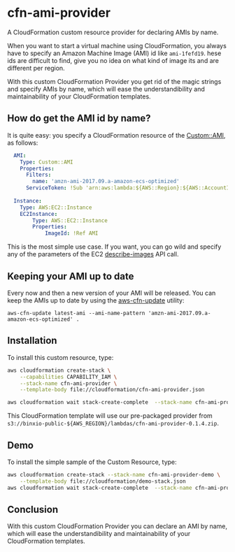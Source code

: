 # cfn-ami-provider
A CloudFormation custom resource provider for declaring AMIs by name.

When you want to start a virtual machine using CloudFormation, you always have to specify 
an Amazon Machine Image (AMI) id like `ami-1fefd19`.  hese ids are difficult to find, give you 
no idea on what kind of image its and are different per region. 

With this custom CloudFormation Provider you get rid of the magic strings and specify AMIs by name, 
which will ease the understandibility and maintainability of your CloudFormation templates.


## How do get the AMI id by name?
It is quite easy: you specify a CloudFormation resource of the [Custom::AMI](docs/Custom%3A%3AMI.md), as follows:

```yaml
  AMI:
    Type: Custom::AMI
    Properties:
      Filters:
        name: 'amzn-ami-2017.09.a-amazon-ecs-optimized'
      ServiceToken: !Sub 'arn:aws:lambda:${AWS::Region}:${AWS::AccountId}:function:binxio-cfn-ami-provider'
      
  Instance:
    Type: AWS:EC2::Instance
    EC2Instance:
        Type: AWS::EC2::Instance
        Properties:
            ImageId: !Ref AMI
```

This is the most simple use case. If you want, you can go wild and specify any of the parameters of the EC2 [describe-images](https://docs.aws.amazon.com/cli/latest/reference/ec2/describe-images.html) API call.

## Keeping your AMI up to date
Every now and then a new version of your AMI will be released. You can keep the AMIs up to date by using
the [aws-cfn-update](https://github.com/binxio/aws-cfn-update) utility:

```
aws-cfn-update latest-ami --ami-name-pattern 'amzn-ami-2017.09.a-amazon-ecs-optimized' .
```


## Installation
To install this custom resource, type:

```sh
aws cloudformation create-stack \
	--capabilities CAPABILITY_IAM \
	--stack-name cfn-ami-provider \
	--template-body file://cloudformation/cfn-ami-provider.json 

aws cloudformation wait stack-create-complete  --stack-name cfn-ami-provider 
```

This CloudFormation template will use our pre-packaged provider from `s3://binxio-public-${AWS_REGION}/lambdas/cfn-ami-provider-0.1.4.zip`.


## Demo
To install the simple sample of the Custom Resource, type:

```sh
aws cloudformation create-stack --stack-name cfn-ami-provider-demo \
	--template-body file://cloudformation/demo-stack.json
aws cloudformation wait stack-create-complete  --stack-name cfn-ami-provider-demo
```

## Conclusion
With this custom CloudFormation Provider you can declare an AMI by name, which will ease
the understandibility and maintainability of your CloudFormation templates.
